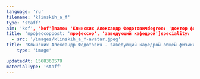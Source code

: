 ```yaml
---
language: 'ru'
filename: 'klinskih_a_f'
type: 'staff'
aim: 'kof', 'kof']name: 'Клинских Александр Федотовичdegree: 'доктор физико-математических наук'
title: 'профессорpost: 'профессор', 'заведующий кафедрой']speciality: '(01.04.02) Теоретическая физикаcontacts: '+74732208756', 'klinskikh@vsu.ru']avatar:
  - src: '/images/klinskih_a_f-avatar.jpeg'
title: 'Клинских Александр Федотович - заведующий кафедрой общей физики'
    type: 'image'

updatedAt: 1568360578
materialType: 'staff'
---
```


